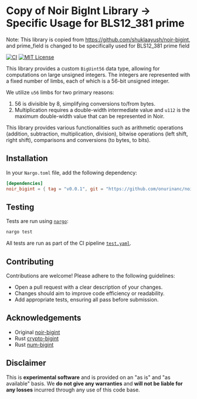# Copy of Noir BigInt Library -> Specific Usage for BLS12_381 prime
Note: This library is copied from https://github.com/shuklaayush/noir-bigint, and prime_field is changed to be specifically used for BLS12_381 prime field

[![CI][ci-shield]][ci-url]
[![MIT License][license-shield]][license-url]

This library provides a custom `BigUint56` data type, allowing for computations on large unsigned integers. The integers are represented with a fixed number of limbs, each of which is a 56-bit unsigned integer. 

We utilize `u56` limbs for two primary reasons:

1. 56 is divisible by 8, simplifying conversions to/from bytes.
2. Multiplication requires a double-width intermediate value and `u112` is the maximum double-width value that can be represented in Noir.

This library provides various functionalities such as arithmetic operations (addition, subtraction, multiplication, division), bitwise operations (left shift, right shift), comparisons and conversions (to bytes, to bits). 

## Installation

In your `Nargo.toml` file, add the following dependency:

```toml
[dependencies]
noir_bigint = { tag = "v0.0.1", git = "https://github.com/onurinanc/noir-bigint-bls12_381" }
```

## Testing

Tests are run using [`nargo`](https://noir-lang.org/dev/getting_started/nargo_installation/):

```bash
nargo test
```

All tests are run as part of the CI pipeline [`test.yaml`](./.github/workflows/test.yaml).

## Contributing

Contributions are welcome! Please adhere to the following guidelines:

- Open a pull request with a clear description of your changes.
- Changes should aim to improve code efficiency or readability.
- Add appropriate tests, ensuring all pass before submission.

## Acknowledgements

- Original [noir-bigint](https://github.com/okuyiga/noir-bigint)
- Rust [crypto-bigint](https://github.com/RustCrypto/crypto-bigint)
- Rust [num-bigint](https://github.com/rust-num/num-bigint)

## Disclaimer

This is **experimental software** and is provided on an "as is" and "as available" basis. We **do not give any warranties** and **will not be liable for any losses** incurred through any use of this code base.

[ci-shield]: https://img.shields.io/github/actions/workflow/status/shuklaayush/noir-bigint/test.yaml?branch=main&label=tests
[ci-url]: https://github.com/shuklaayush/noir-bigint/actions/workflows/test.yaml

[license-shield]: https://img.shields.io/badge/License-MIT-green.svg
[license-url]: https://github.com/shuklaayush/noir-bigint/blob/main/LICENSE
